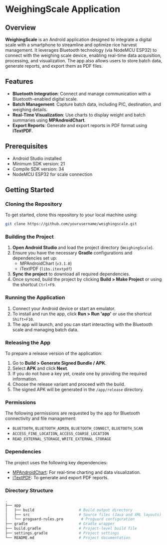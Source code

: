 # WeighingScale Application

## Overview

**WeighingScale** is an Android application designed to integrate a digital scale with a smartphone to streamline and optimize rice harvest management. It leverages Bluetooth technology (via NodeMCU ESP32) to connect with the weighing scale device, enabling real-time data acquisition, processing, and visualization. The app also allows users to store batch data, generate reports, and export them as PDF files.

## Features

- **Bluetooth Integration**: Connect and manage communication with a Bluetooth-enabled digital scale.
- **Batch Management**: Capture batch data, including PIC, destination, and weighing details.
- **Real-Time Visualization**: Use charts to display weight and batch summaries using **MPAndroidChart**.
- **Export Reports**: Generate and export reports in PDF format using **iTextPDF**.

## Prerequisites

- Android Studio installed
- Minimum SDK version: 21
- Compile SDK version: 34
- NodeMCU ESP32 for scale connection

## Getting Started

### Cloning the Repository

To get started, clone this repository to your local machine using:

```bash
git clone https://github.com/yourusername/weighingscale.git
```

### Building the Project

1. **Open Android Studio** and load the project directory (`WeighingScale`).
2. Ensure you have the necessary **Gradle** configurations and dependencies set up:
   - MPAndroidChart (`v3.1.0`)
   - iTextPDF (`libs.itextpdf`)
3. **Sync the project** to download all required dependencies.
4. Once synced, build the project by clicking **Build > Make Project** or using the shortcut `Ctrl+F9`.

### Running the Application

1. Connect your Android device or start an emulator.
2. To install and run the app, click **Run > Run 'app'** or use the shortcut `Shift+F10`.
3. The app will launch, and you can start interacting with the Bluetooth scale and managing batch data.

### Releasing the App

To prepare a release version of the application:

1. Go to **Build > Generate Signed Bundle / APK**.
2. Select **APK** and click **Next**.
3. If you do not have a key yet, create one by providing the required information.
4. Choose the release variant and proceed with the build.
5. The signed APK will be generated in the `/app/release` directory.

### Permissions

The following permissions are requested by the app for Bluetooth connectivity and file management:

- `BLUETOOTH`, `BLUETOOTH_ADMIN`, `BLUETOOTH_CONNECT`, `BLUETOOTH_SCAN`
- `ACCESS_FINE_LOCATION`, `ACCESS_COARSE_LOCATION`
- `READ_EXTERNAL_STORAGE`, `WRITE_EXTERNAL_STORAGE`

### Dependencies

The project uses the following key dependencies:

- [MPAndroidChart](https://github.com/PhilJay/MPAndroidChart): For real-time charting and data visualization.
- [iTextPDF](https://github.com/itext/itextpdf): To generate and export PDF reports.

### Directory Structure

```bash
.
├── app
│   ├── build                    # Build output directory
│   ├── src                      # Source files (Java and XML layouts)
│   └── proguard-rules.pro        # Proguard configuration
├── gradle                       # Gradle wrapper
├── build.gradle                 # Project-level build file
├── settings.gradle              # Project settings
└── README.md                    # Project documentation
```